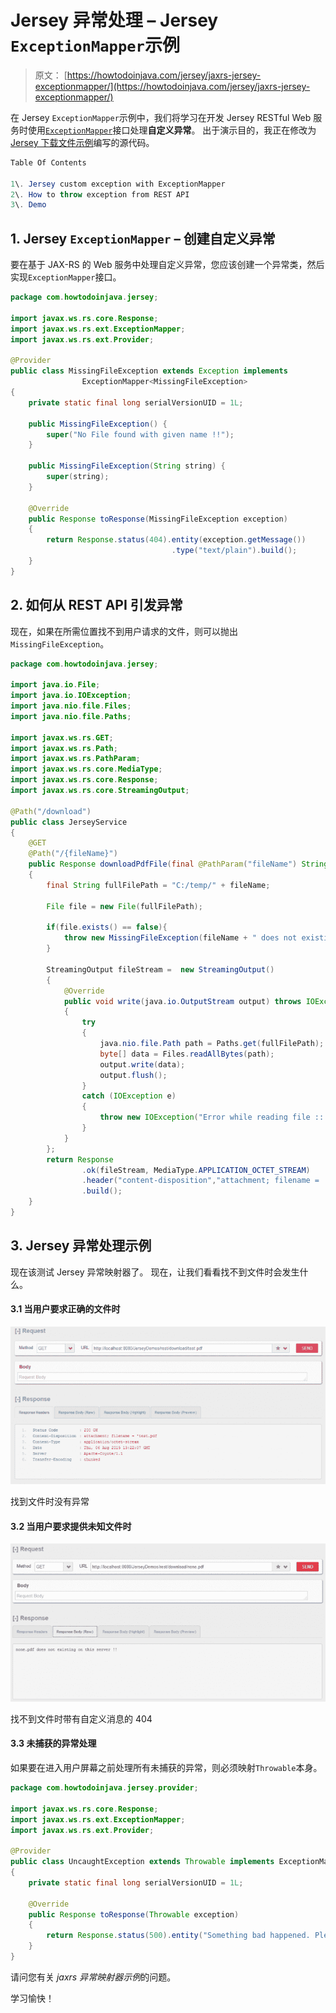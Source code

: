 # Jersey 异常处理 – Jersey `ExceptionMapper`示例

> 原文： [https://howtodoinjava.com/jersey/jaxrs-jersey-exceptionmapper/](https://howtodoinjava.com/jersey/jaxrs-jersey-exceptionmapper/)

在 Jersey `ExceptionMapper`示例中，我们将学习在开发 Jersey RESTful Web 服务时使用[`ExceptionMapper`](https://docs.oracle.com/javaee/7/api/javax/ws/rs/ext/ExceptionMapper.html)接口处理**自定义异常**。 出于演示目的，我正在修改为[Jersey 下载文件示例](//howtodoinjava.com/jersey/jax-rs-jersey-2-file-download-example-using-streamingoutput/)编写的源代码。

```java
Table Of Contents

1\. Jersey custom exception with ExceptionMapper
2\. How to throw exception from REST API
3\. Demo
```

## 1\. Jersey `ExceptionMapper` – 创建自定义异常

要在基于 JAX-RS 的 Web 服务中处理自定义异常，您应该创建一个异常类，然后实现`ExceptionMapper`接口。

```java
package com.howtodoinjava.jersey;

import javax.ws.rs.core.Response;
import javax.ws.rs.ext.ExceptionMapper;
import javax.ws.rs.ext.Provider;

@Provider
public class MissingFileException extends Exception implements
				ExceptionMapper<MissingFileException> 
{
	private static final long serialVersionUID = 1L;

	public MissingFileException() {
		super("No File found with given name !!");
	}

	public MissingFileException(String string) {
		super(string);
	}

	@Override
	public Response toResponse(MissingFileException exception) 
	{
		return Response.status(404).entity(exception.getMessage())
									.type("text/plain").build();
	}
}

```

## 2\. 如何从 REST API 引发异常

现在，如果在所需位置找不到用户请求的文件，则可以抛出`MissingFileException`。

```java
package com.howtodoinjava.jersey;

import java.io.File;
import java.io.IOException;
import java.nio.file.Files;
import java.nio.file.Paths;

import javax.ws.rs.GET;
import javax.ws.rs.Path;
import javax.ws.rs.PathParam;
import javax.ws.rs.core.MediaType;
import javax.ws.rs.core.Response;
import javax.ws.rs.core.StreamingOutput;

@Path("/download")
public class JerseyService 
{
	@GET
	@Path("/{fileName}")
	public Response downloadPdfFile(final @PathParam("fileName") String fileName) throws MissingFileException
	{
		final String fullFilePath = "C:/temp/" + fileName;

		File file = new File(fullFilePath);

		if(file.exists() == false){
			throw new MissingFileException(fileName + " does not existing on this server !!");
		}

		StreamingOutput fileStream =  new StreamingOutput()
		{
			@Override
			public void write(java.io.OutputStream output) throws IOException
			{
				try 
				{
					java.nio.file.Path path = Paths.get(fullFilePath);
					byte[] data = Files.readAllBytes(path);
					output.write(data);
					output.flush();
				} 
				catch (IOException e) 
				{
					throw new IOException("Error while reading file :: '"+fileName+"' !!");
				}
			}
		};
		return Response
	            .ok(fileStream, MediaType.APPLICATION_OCTET_STREAM)
	            .header("content-disposition","attachment; filename = '"+fileName)
	            .build();
	}
}

```

## 3\. Jersey 异常处理示例

现在该测试 Jersey 异常映射器了。 现在，让我们看看找不到文件时会发生什么。

#### 3.1 当用户要求正确的文件时

![No exception when file is found](img/5eed83cdd03498c03889156158eccf53.png)

找到文件时没有异常



#### 3.2 当用户要求提供未知文件时

![404 with custom message when file is not found](img/c72f69f65d1c61160cc847e45d6ce008.png)

找不到文件时带有自定义消息的 404



#### 3.3 未捕获的异常处理

如果要在进入用户屏幕之前处理所有未捕获的异常，则必须映射`Throwable`本身。

```java
package com.howtodoinjava.jersey.provider;

import javax.ws.rs.core.Response;
import javax.ws.rs.ext.ExceptionMapper;
import javax.ws.rs.ext.Provider;

@Provider
public class UncaughtException extends Throwable implements ExceptionMapper<Throwable>
{
    private static final long serialVersionUID = 1L;

    @Override
    public Response toResponse(Throwable exception)
    {
        return Response.status(500).entity("Something bad happened. Please try again !!").type("text/plain").build();
    }
}

```

请问您有关 *jaxrs 异常映射器示例*的问题。

学习愉快！